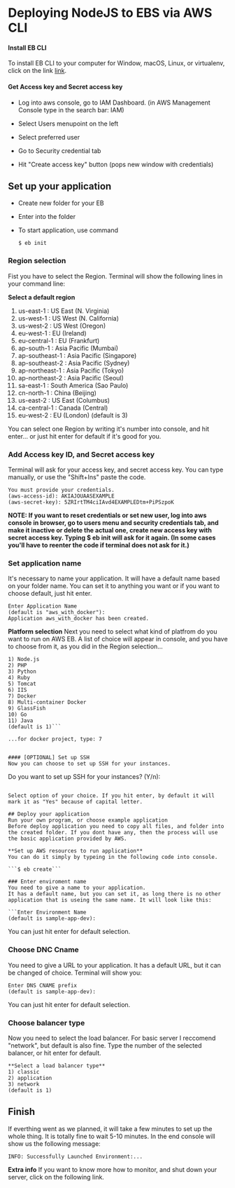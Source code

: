 # Deploying NodeJS to EBS via AWS CLI



#### Install EB CLI
To install EB CLI to your computer for Window, macOS, Linux, or virtualenv, click on the link [link](https://docs.aws.amazon.com/elasticbeanstalk/latest/dg/eb-cli3-install.html).

#### Get Access key and Secret access key
 - Log into aws console, go to IAM Dashboard. (in AWS Management Console type in the search bar: IAM)

 - Select Users menupoint on the left

 - Select preferred user

 - Go to Security credential tab

 - Hit "Create access key" button (pops new window with credentials)

## Set up your application

  - Create new folder for your EB
  - Enter into the folder
  - To start application, use command

    ```$ eb init```

### Region selection
Fist you have to select the Region. Terminal will show the following lines in your command line:

  **Select a default region**
 1) us-east-1 : US East (N. Virginia)
 2) us-west-1 : US West (N. California)
 3) us-west-2 : US West (Oregon)
 4) eu-west-1 : EU (Ireland)
 5) eu-central-1 : EU (Frankfurt)
 6) ap-south-1 : Asia Pacific (Mumbai)
 7) ap-southeast-1 : Asia Pacific (Singapore)
 8) ap-southeast-2 : Asia Pacific (Sydney)
 9) ap-northeast-1 : Asia Pacific (Tokyo)
 10) ap-northeast-2 : Asia Pacific (Seoul)
 11) sa-east-1 : South America (Sao Paulo)
 12) cn-north-1 : China (Beijing)
 13) us-east-2 : US East (Columbus)
 14) ca-central-1 : Canada (Central)
 15) eu-west-2 : EU (London)
 (default is 3)

You can select one Region by writing it's number into console, and hit enter... or just hit enter for default if it's good for you.

### Add Access key ID, and Secret access key
Terminal will ask for your access key, and secret access key. 
You can type manually, or use the "Shift+Ins" paste the code.

```
You must provide your credentials.
(aws-access-id): AKIAJOUAASEXAMPLE
(aws-secret-key): 5ZRIrtTM4ciIAvd4EXAMPLEDtm+PiPSzpoK
```

**NOTE:   If you want to reset credentials or set new user, log into aws console in browser, go to users menu and security credentials tab, and make it inactive or delete the actual one, create new access key with secret access key. Typing $ eb init will ask for it again. (In some cases you'll have to reenter the code if terminal does not ask for it.)**

### Set application name
It's necessary to name your application. 
It will have a default name based on your folder name. 
You can set	 it to anything you want or if you want to choose default, just hit enter.


```
Enter Application Name
(default is "aws_with_docker"): 
Application aws_with_docker has been created.
```

**Platform selection**
Next you need to select what kind of platfrom do you want to run on AWS EB. A list of choice will appear in console, and you have to choose from it, as you did in the Region selection...

```Select a platform.
1) Node.js
2) PHP
3) Python
4) Ruby
5) Tomcat
6) IIS
7) Docker
8) Multi-container Docker
9) GlassFish
10) Go
11) Java
(default is 1)```

...for docker project, type: 7


#### [OPTIONAL] Set up SSH
Now you can choose to set up SSH for your instances.

```
Do you want to set up SSH for your instances?
(Y/n): 
```

Select option of your choice. If you hit enter, by default it will mark it as "Yes" because of capital letter.

## Deploy your application
Run your own program, or choose example application
Before deploy application you need to copy all files, and folder into the created folder. If you dont have any, then the process will use the basic application provided by AWS.

**Set up AWS resources to run application**
You can do it simply by typeing in the following code into console.

```$ eb create```

### Enter enviroment name
You need to give a name to your application. 
It has a default name, but you can set it, as long there is no other application that is useing the same name. It will look like this:

```Enter Environment Name
(default is sample-app-dev):
```

You can just hit enter for default selection.

### Choose DNC Cname
You need to give a URL to your application. It has a default URL, but it can be changed of choice. Terminal will show you:

```
Enter DNS CNAME prefix
(default is sample-app-dev):
```

You can just hit enter for default selection.

### Choose balancer type
Now you need to select the load balancer. For basic server I reccomend "network", but default is also fine. Type the number of the selected balancer, or hit enter for default.

```
**Select a load balancer type**
1) classic
2) application
3) network
(default is 1)
```

## Finish
If everthing went as we planned, it will take a few minutes to set up the whole thing. It is totally fine to wait 5-10 minutes. In the end console will show us the following message:

```
INFO: Successfully Launched Environment:...
```

**Extra info**
If you want to know more how to monitor, and shut down your server, click on the following link.
